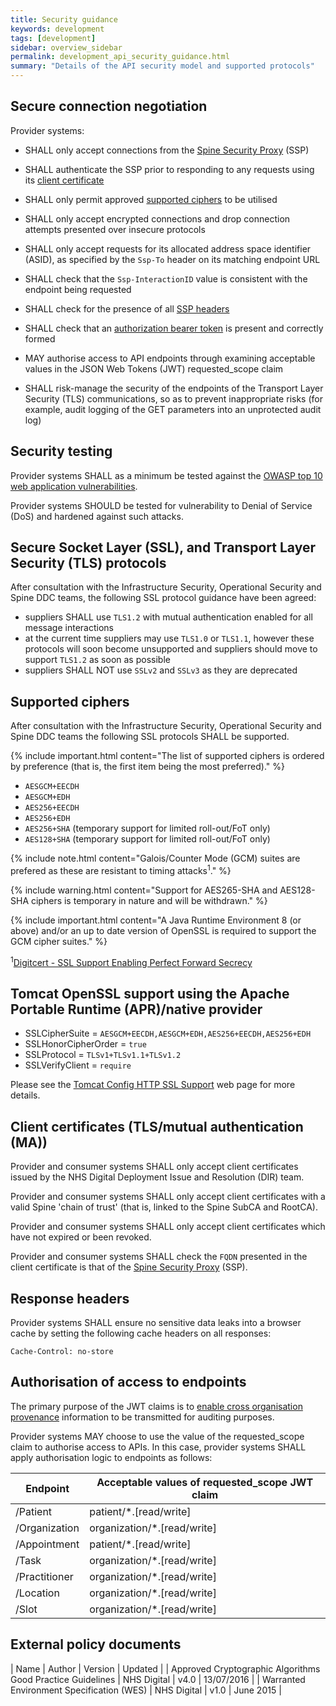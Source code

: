 ```yaml
---
title: Security guidance
keywords: development
tags: [development]
sidebar: overview_sidebar
permalink: development_api_security_guidance.html
summary: "Details of the API security model and supported protocols"
---
```


## Secure connection negotiation ##

Provider systems:

- SHALL only accept connections from the [Spine Security Proxy](integration_spine_security_proxy_implementation_guide.html) (SSP)

- SHALL authenticate the SSP prior to responding to any requests using its [client certificate](development_api_security_guidance.html#client-certificates-tlsma)

- SHALL only permit approved [supported ciphers](development_api_security_guidance.html#supported-ciphers) to be utilised

- SHALL only accept encrypted connections and drop connection attempts presented over insecure protocols

- SHALL only accept requests for its allocated address space identifier (ASID), as specified by the `Ssp-To` header  on its matching endpoint URL

- SHALL check that the `Ssp-InteractionID` value is consistent with the endpoint being requested

- SHALL check for the presence of all [SSP headers](integration_spine_security_proxy_implementation_guide.html#consumer)

- SHALL check that an [authorization bearer token](integration_cross_organisation_audit_and_provenance.html#json-web-tokens-jwt) is present and correctly formed

- MAY authorise access to API endpoints through examining acceptable values in the JSON Web Tokens (JWT) requested_scope claim

- SHALL risk-manage the security of the endpoints of the Transport Layer Security (TLS) communications, so as to prevent inappropriate risks (for example, audit logging of the GET parameters into an unprotected audit log)


## Security testing ##

Provider systems SHALL as a minimum be tested against the [OWASP top 10 web application vulnerabilities](https://www.owasp.org/index.php/Top_10_2013-Top_10).

Provider systems SHOULD be tested for vulnerability to Denial of Service (DoS) and hardened against such attacks.

## Secure Socket Layer (SSL), and Transport Layer Security (TLS) protocols ##

After consultation with the Infrastructure Security, Operational Security and Spine DDC teams, the following SSL protocol guidance have been agreed:

- suppliers SHALL use `TLS1.2` with mutual authentication enabled for all message interactions
- at the current time suppliers may use `TLS1.0` or `TLS1.1`, however these protocols will soon become unsupported and suppliers should move to support `TLS1.2` as soon as possible
- suppliers SHALL NOT use `SSLv2` and `SSLv3` as they are deprecated

## Supported ciphers ##

After consultation with the Infrastructure Security, Operational Security and Spine DDC teams the following SSL protocols SHALL be supported.

{% include important.html content="The list of supported ciphers is ordered by preference (that is, the first item being the most preferred)." %}

- `AESGCM+EECDH`
- `AESGCM+EDH`
- `AES256+EECDH`
- `AES256+EDH`
- `AES256+SHA` (temporary support for limited roll-out/FoT only)
- `AES128+SHA` (temporary support for limited roll-out/FoT only)

{% include note.html content="Galois/Counter Mode (GCM) suites are prefered as these are resistant to timing attacks<sup>1</sup>." %}

{% include warning.html content="Support for AES265-SHA and AES128-SHA ciphers is temporary in nature and will be withdrawn." %}

{% include important.html content="A Java Runtime Environment 8 (or above) and/or an up to date version of OpenSSL is required to support the GCM cipher suites." %}

<sup>1</sup>[Digitcert - SSL Support Enabling Perfect Forward Secrecy](https://www.digicert.com/ssl-support/ssl-enabling-perfect-forward-secrecy.htm)

## Tomcat OpenSSL support using the Apache Portable Runtime (APR)/native provider ##

- SSLCipherSuite = `AESGCM+EECDH,AESGCM+EDH,AES256+EECDH,AES256+EDH`
- SSLHonorCipherOrder = `true`
- SSLProtocol = `TLSv1+TLSv1.1+TLSv1.2`
- SSLVerifyClient = `require`

Please see the [Tomcat Config HTTP SSL Support](https://tomcat.apache.org/tomcat-8.0-doc/config/http.html#SSL_Support) web page for more details.

## Client certificates (TLS/mutual authentication (MA)) ##

Provider and consumer systems SHALL only accept client certificates issued by the NHS Digital Deployment Issue and Resolution (DIR) team.

Provider and consumer systems SHALL only accept client certificates with a valid Spine 'chain of trust' (that is, linked to the Spine SubCA and RootCA).

Provider and consumer systems SHALL only accept client certificates which have not expired or been revoked.

Provider and consumer systems SHALL check the `FQDN` presented in the client certificate is that of the [Spine Security Proxy](integration_spine_security_proxy_implementation_guide.html) (SSP).

## Response headers ##

Provider systems SHALL ensure no sensitive data leaks into a browser cache by setting the following cache headers on all responses:

```http
Cache-Control: no-store
```


## Authorisation of access to endpoints ##

The primary purpose of the JWT claims is to [enable cross organisation provenance](integration_cross_organisation_audit_and_provenance.html#cross-organisation-audit--provenance-transport) information to be transmitted for auditing purposes.

Provider systems MAY choose to use the value of the requested_scope claim to authorise access to APIs. In this case, provider systems SHALL apply authorisation logic to endpoints as follows:

| Endpoint | Acceptable values of requested_scope JWT claim |
|-------- | -----------------------------------|
| /Patient | patient/*.[read/write] |
| /Organization | organization/*.[read/write] |
| /Appointment |patient/*.[read/write] |
| /Task | organization/*.[read/write] |
| /Practitioner | organization/*.[read/write] |
| /Location | organization/*.[read/write] |
| /Slot | organization/*.[read/write] |


## External policy documents ##

| Name | Author | Version | Updated |
| Approved Cryptographic Algorithms Good Practice Guidelines | NHS Digital | v4.0 | 13/07/2016 |
| Warranted Environment Specification (WES) | NHS Digital | v1.0 | June 2015 |
